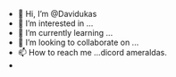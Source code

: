 - 👋 Hi, I’m @Davidukas
- 👀 I’m interested in ...
- 🌱 I’m currently learning ...
- 💞️ I’m looking to collaborate on ...
- 📫 How to reach me ...dicord ameraldas.
- 

<!---
Davidukas/Davidukas is a ✨ special ✨ repository because its `README.md` (this file) appears on your GitHub profile.
You can click the Preview link to take a look at your changes.
--->
